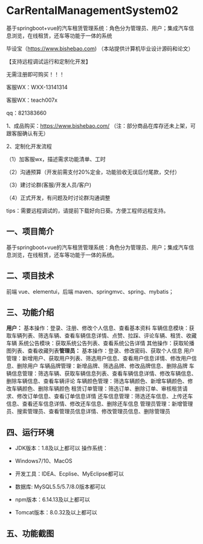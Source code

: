# CarRentalManagementSystem02
 基于springboot+vue的汽车租赁管理系统：角色分为管理员、用户；集成汽车信息浏览，在线租赁，还车等功能于一体的系统

毕设宝（https://www.bishebao.com) （本站提供计算机毕业设计源码和论文）

【支持远程调试运行和定制化开发】

无需注册即可购买！！！

客服WX：WXX-13141314

客服WX：teach007x

qq：821383660


1、成品购买：https://www.bishebao.com/ （注：部分商品在库存还未上架，可跟客服确认有无）

2、定制化开发流程

（1）加客服wx，描述需求功能清单、工时

（2）沟通预算（开发前需支付20%定金，功能验收无误后付尾款，交付）

（3）建讨论群(客服/开发人员/客户)

（4）正式开发，有问题及时讨论群沟通调整

tips：需要远程调试的，请提前下载好向日葵。方便工程师远程支持。
<h2>一、项目简介</h2>
基于springboot+vue的汽车租赁管理系统：角色分为管理员、用户；集成汽车信息浏览，在线租赁，还车等功能于一体的系统。
<h2>二、项目技术</h2>
前端 vue、elementui，后端 maven、springmvc、spring、mybatis；
<h2>三、功能介绍</h2>
<div class="markdown-heading" dir="auto">
<div class="markdown-heading" dir="auto"><strong>用户：</strong>
基本操作：登录、注册、修改个人信息、查看基本资料
车辆信息模块：获取车辆列表、筛选车辆、查看车辆信息详情、点赞、拉踩、评论车辆、租赁、收藏车辆
系统公告模块：获取系统公告列表、查看系统公告详情
其他操作：获取轮播图列表、查看收藏列表<strong>管理员：</strong>
基本操作：登录、修改密码、获取个人信息
用户管理：新增用户、获取用户列表、筛选用户信息、查看用户信息详情、修改用户信息、删除用户
车辆品牌管理：新增品牌、筛选品牌、修改品牌信息、删除品牌
车辆信息管理：筛选车辆、获取车辆信息列表、查看车辆信息详情、修改车辆信息、删除车辆信息、查看车辆评论
车辆颜色管理：筛选车辆颜色、新增车辆颜色、修改车辆颜色、删除车辆颜色
租赁订单管理：筛选订单、删除订单、审核租赁请求、修改订单信息、查看订单信息详情
还车信息管理：筛选还车信息、上传还车信息、查看还车信息详情、修改还车信息、删除还车信息
管理员管理：新增管理员、搜索管理员、查看管理员信息详情、修改管理员信息、删除管理员

</div>
</div>
<h2>四、运行环境</h2>
<ul dir="auto">
 	<li>
<p dir="auto">JDK版本：1.8及以上都可以 操作系统：</p>
</li>
 	<li>
<p dir="auto">Windows7/10、MacOS</p>
</li>
 	<li>
<p dir="auto">开发工具：IDEA、Ecplise、MyEclipse都可以</p>
</li>
 	<li>
<p dir="auto">数据库: MySQL5.5/5.7/8.0版本都可以</p>
</li>
 	<li>
<p dir="auto">npm版本：6.14.13及以上都可以</p>
</li>
 	<li>
<p dir="auto">Tomcat版本：8.0.32及以上都可以</p>
</li>
</ul>
<h2>五、功能截图</h2>
<img class="aligncenter size-full wp-image" src="https://www.bishebao.com/wp-content/uploads/2024/07/Java毕业设计-基于springboot+vue的汽车租赁管理系统/result/image_1_1.png" alt="" />
<img class="aligncenter size-full wp-image" src="https://www.bishebao.com/wp-content/uploads/2024/07/Java毕业设计-基于springboot+vue的汽车租赁管理系统/result/image_2_2.png" alt="" />
<img class="aligncenter size-full wp-image" src="https://www.bishebao.com/wp-content/uploads/2024/07/Java毕业设计-基于springboot+vue的汽车租赁管理系统/result/image_3_3.png" alt="" />
<img class="aligncenter size-full wp-image" src="https://www.bishebao.com/wp-content/uploads/2024/07/Java毕业设计-基于springboot+vue的汽车租赁管理系统/result/image_4_4.png" alt="" />
<img class="aligncenter size-full wp-image" src="https://www.bishebao.com/wp-content/uploads/2024/07/Java毕业设计-基于springboot+vue的汽车租赁管理系统/result/image_5_5.png" alt="" />
<img class="aligncenter size-full wp-image" src="https://www.bishebao.com/wp-content/uploads/2024/07/Java毕业设计-基于springboot+vue的汽车租赁管理系统/result/image_6_6.png" alt="" />
<img class="aligncenter size-full wp-image" src="https://www.bishebao.com/wp-content/uploads/2024/07/Java毕业设计-基于springboot+vue的汽车租赁管理系统/result/image_7_7.png" alt="" />
<img class="aligncenter size-full wp-image" src="https://www.bishebao.com/wp-content/uploads/2024/07/Java毕业设计-基于springboot+vue的汽车租赁管理系统/result/image_8_8.png" alt="" />
<img class="aligncenter size-full wp-image" src="https://www.bishebao.com/wp-content/uploads/2024/07/Java毕业设计-基于springboot+vue的汽车租赁管理系统/result/image_9_9.png" alt="" />